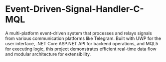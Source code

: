 # Event-Driven-Signal-Handler-C-MQL
A multi-platform event-driven system that processes and relays signals from various communication platforms like Telegram. Built with UWP for the user interface, .NET Core ASP.NET API for backend operations, and MQL5 for executing logic, this project demonstrates efficient real-time data flow and modular architecture for extensibility.
